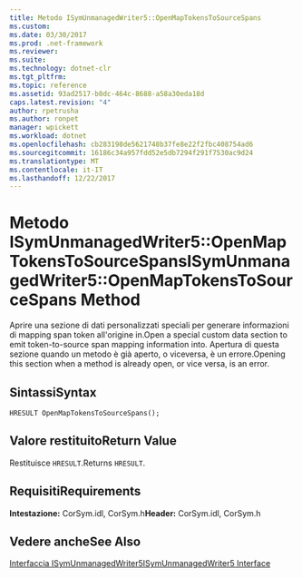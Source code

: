 ```yaml
---
title: Metodo ISymUnmanagedWriter5::OpenMapTokensToSourceSpans
ms.custom: 
ms.date: 03/30/2017
ms.prod: .net-framework
ms.reviewer: 
ms.suite: 
ms.technology: dotnet-clr
ms.tgt_pltfrm: 
ms.topic: reference
ms.assetid: 93ad2517-b0dc-464c-8688-a58a30eda18d
caps.latest.revision: "4"
author: rpetrusha
ms.author: ronpet
manager: wpickett
ms.workload: dotnet
ms.openlocfilehash: cb283198de5621748b37fe8e22f2fbc408754ad6
ms.sourcegitcommit: 16186c34a957fdd52e5db7294f291f7530ac9d24
ms.translationtype: MT
ms.contentlocale: it-IT
ms.lasthandoff: 12/22/2017
---
```

# <a name="isymunmanagedwriter5openmaptokenstosourcespans-method"></a><span data-ttu-id="d58f4-102">Metodo ISymUnmanagedWriter5::OpenMapTokensToSourceSpans</span><span class="sxs-lookup"><span data-stu-id="d58f4-102">ISymUnmanagedWriter5::OpenMapTokensToSourceSpans Method</span></span>
<span data-ttu-id="d58f4-103">Aprire una sezione di dati personalizzati speciali per generare informazioni di mapping span token all'origine in.</span><span class="sxs-lookup"><span data-stu-id="d58f4-103">Open a special custom data section to emit token-to-source span mapping information into.</span></span> <span data-ttu-id="d58f4-104">Apertura di questa sezione quando un metodo è già aperto, o viceversa, è un errore.</span><span class="sxs-lookup"><span data-stu-id="d58f4-104">Opening this section when a method is already open, or vice versa, is an error.</span></span>  
  
## <a name="syntax"></a><span data-ttu-id="d58f4-105">Sintassi</span><span class="sxs-lookup"><span data-stu-id="d58f4-105">Syntax</span></span>  
  
```idl  
HRESULT OpenMapTokensToSourceSpans();  
```  
  
## <a name="return-value"></a><span data-ttu-id="d58f4-106">Valore restituito</span><span class="sxs-lookup"><span data-stu-id="d58f4-106">Return Value</span></span>  
 <span data-ttu-id="d58f4-107">Restituisce `HRESULT`.</span><span class="sxs-lookup"><span data-stu-id="d58f4-107">Returns `HRESULT`.</span></span>  
  
## <a name="requirements"></a><span data-ttu-id="d58f4-108">Requisiti</span><span class="sxs-lookup"><span data-stu-id="d58f4-108">Requirements</span></span>  
 <span data-ttu-id="d58f4-109">**Intestazione:** CorSym.idl, CorSym.h</span><span class="sxs-lookup"><span data-stu-id="d58f4-109">**Header:** CorSym.idl, CorSym.h</span></span>  
  
## <a name="see-also"></a><span data-ttu-id="d58f4-110">Vedere anche</span><span class="sxs-lookup"><span data-stu-id="d58f4-110">See Also</span></span>  
 [<span data-ttu-id="d58f4-111">Interfaccia ISymUnmanagedWriter5</span><span class="sxs-lookup"><span data-stu-id="d58f4-111">ISymUnmanagedWriter5 Interface</span></span>](../../../../docs/framework/unmanaged-api/diagnostics/isymunmanagedwriter5-interface.md)
